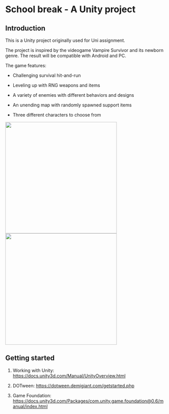 # School break - A Unity project

## Introduction

This is a Unity project originally used for Uni assignment.

The project is inspired by the videogame Vampire Survivor and its newborn genre. The result will be compatible with Android and PC.

The game features:

* Challenging survival hit-and-run
  
* Leveling up with RNG weapons and items
  
* A variety of enemies with different behaviors and designs

* An unending map with randomly spawned support items
  
* Three different characters to choose from

<img src = "https://github.com/trungtran9/School-break-Unity/assets/17483313/80cd772f-7c97-4691-bb2a-999a26ab0473" width = 350/>
<img src = "https://github.com/trungtran9/School-break-Unity/assets/17483313/635c5e78-2ac0-4429-a17e-0dd318492b88" width = 350/>

## Getting started

1. Working with Unity: https://docs.unity3d.com/Manual/UnityOverview.html

2. DOTween: https://dotween.demigiant.com/getstarted.php

3. Game Foundation: https://docs.unity3d.com/Packages/com.unity.game.foundation@0.6/manual/index.html
